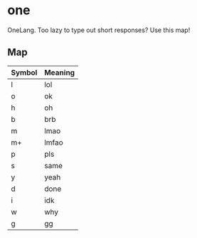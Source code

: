 # one
OneLang. Too lazy to type out short responses? Use this map!

## Map
| Symbol | Meaning |
| ------ | ------- |
| l      | lol     |
| o      | ok      |
| h      | oh      |
| b      | brb     |
| m      | lmao    |
| m+     | lmfao   |
| p      | pls     |
| s      | same    |
| y      | yeah    |
| d      | done    |
| i	 | idk	   |
| w	 | why	   |
| g	 | gg	   |
